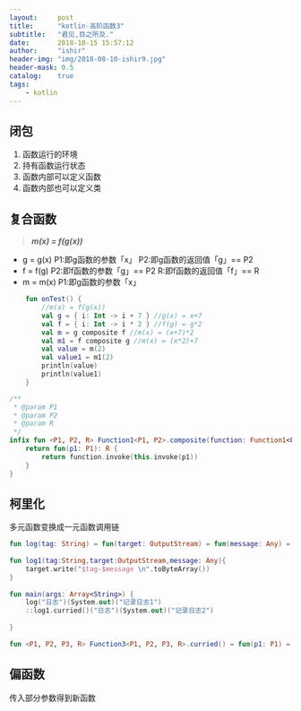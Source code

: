 ```yaml
---
layout:     post
title:      "kotlin-高阶函数3"
subtitle:   "君见,目之所及."
date:       2018-10-15 15:57:12
author:     "ishir"
header-img: "img/2018-08-10-ishir9.jpg"
header-mask: 0.5
catalog:    true
tags:
    - kotlin
---
```

**<font size="5">  </font>**
<!--上标：º ¹ ² ³ ⁴⁵ ⁶ ⁷ ⁸ ⁹ ⁺ ⁻ ⁼ ⁽ ⁾ ⁿ ′ ½下标：₀ ₁ ₂ ₃ ₄ ₅ ₆ ₇ ₈ ₉ ₊ ₋ ₌ ₍ ₎-->

## 闭包

1. 函数运行的环境
1. 持有函数运行状态
1. 函数内部可以定义函数
1. 函数内部也可以定义类

## 复合函数

> ***m(x) = f(g(x))***

*  g = g(x) P1:即g函数的参数「x」 P2:即g函数的返回值「g」== P2
*  f = f(g) P2:即f函数的参数「g」== P2 R:即f函数的返回值「f」== R
*  m = m(x) P1:即g函数的参数「x」

```kt
    fun onTest() {
        //m(x) = f(g(x))
        val g = { i: Int -> i + 7 } //g(x) = x+7
        val f = { i: Int -> i * 2 } //f(g) = g*2
        val m = g composite f //m(x) = (x+7)*2
        val m1 = f composite g //m(x) = (x*2)+7
        val value = m(2)
        val value1 = m1(2)
        println(value)
        println(value1)
    }

/**
 * @param P1
 * @param P2
 * @param R
 */
infix fun <P1, P2, R> Function1<P1, P2>.composite(function: Function1<P2, R>): Function1<P1, R> {
    return fun(p1: P1): R {
        return function.invoke(this.invoke(p1))
    }
}
```

## 柯里化

多元函数变换成一元函数调用链

```kt
fun log(tag: String) = fun(target: OutputStream) = fun(message: Any) = target.write("$tag-$message\n".toByteArray())
 
fun log1(tag:String,target:OutputStream,message: Any){
    target.write("$tag-$message \n".toByteArray())
}
 
fun main(args: Array<String>) {
    log("日志")(System.out)("记录日志1")
    ::log1.curried()("日志")(System.out)("记录日志2")
 
}
 
fun <P1, P2, P3, R> Function3<P1, P2, P3, R>.curried() = fun(p1: P1) = fun(p2: P2) = fun(p3: P3) = this(p1, p2, p3)
```

## 偏函数

传入部分参数得到新函数

